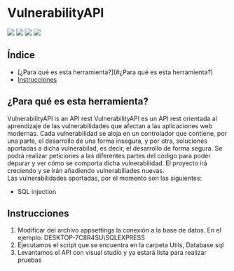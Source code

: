 # VulnerabilityAPI
<div align="left">
  <img src="https://img.shields.io/badge/Framework-.NET%206-blue">
  <img src="https://img.shields.io/badge/Database-SQL%20Server-green">
  <img src="https://img.shields.io/badge/Vulnerability-SQL%20injection%202022-yellow">
  <img src="https://img.shields.io/badge/Release-december%202022-black">
</div>
  
## Índice
- [¿Para qué es esta herramienta?](#¿Para qué es esta herramienta?)
- [Instrucciones](#instrucciones)

## ¿Para qué es esta herramienta?
VulnerabilityAPI is an API rest 
VulnerabilityAPI es un API rest orientada al aprendizaje de las vulnerabilidades que afectan a las aplicaciones web modernas. Cada vulnerabilidad se aloja en un controlador que contiene, por una parte, el desarrollo de una forma insegura, y por otra, soluciones aportadas a dicha vulnerabilad, es decir, el desarrollo de forma segura. Se podrá realizar peticiones a las diferentes partes del código para poder depurar y ver cómo se comporta dicha vulnerabilidad. El proyecto irá creciendo y se irán añadiendo vulnerabiliades nuevas.</br>
Las vulnerabilidades aportadas, por el momento son las siguientes:</br>
- SQL injection

## Instrucciones
1. Modificar del archivo appsettings la conexión a la base de datos. En el ejemplo: DESKTOP-7C8R4SU\\SQLEXPRESS
2. Ejecutamos el script que se encuentra en la carpeta Utils, Database.sql
3. Levantamos el API con visual studio y ya estará lista para realizar pruebas
